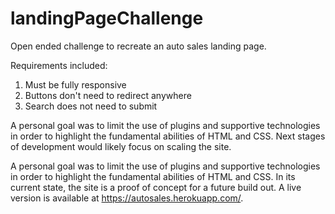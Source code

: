 # landingPageChallenge
Open ended challenge to recreate an auto sales landing page. 

Requirements included:
1. Must be fully responsive
2. Buttons don't need to redirect anywhere
3. Search does not need to submit

A personal goal was to limit the use of plugins and supportive technologies in order to highlight the fundamental abilities of HTML and CSS. Next stages of development would likely focus on scaling the site.

A personal goal was to limit the use of plugins and supportive technologies in order to highlight the fundamental abilities of HTML and CSS. In its current state, the site is a proof of concept for a future build out. A live version is available at https://autosales.herokuapp.com/. 

